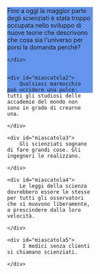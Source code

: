<!DOCTYPE html>
<html lang="en">
<head>
    <meta charset="UTF-8">
    <meta name="viewport" content="width=device-width, initial-scale=1.0">
    <title>Document</title>

   <style>
       #miascatola1{
           background-color:cornflowerblue;
           width: 200px;
           height: 200px;
           border: black

       }
       #miascatola2{
           background-color:magenta;
           width: 200px;
           height: 200px;
           border: black

       }
       #miascatola3{
           background-color:aquamarine;
           width: 200px;
           height: 200px;
           border: black

       }
       #miascatola4{
           background-color:beige;
           width: 200px;
           height: 200px;
           border: black

       }
       #miascatola5{
           background-color:chocolate;
           width: 200px;
           height: 200px;
           border: black

       }

   </style>

</head>
<body>
    <div id="miascatola1">  
        Fino a oggi la maggior parte degli scienziati è stata troppo occupata nello sviluppo di nuove teorie che descrivono che cosa sia l'universo per porsi la domanda perché?

    </div>


    <div id="miascatola2"> 
        Qualsiasi marmocchio può uccidere una pulce: tutti gli studiosi delle accademie del mondo non sono in grado di crearne una. 

    </div>

    <div id="miascatola3">  
        Gli scienziati sognano di fare grandi cose. Gli ingegneri le realizzano.

    </div>

    <div id="miascatola4">  
        Le leggi della scienza dovrebbero essere le stesse per tutti gli osservatori che si muovono liberamente, a prescindere dalla loro velocità.

    </div>

    <div id="miascatola5"> 
         I medici senza clienti si chiamano scienziati.

    </div>



</body>
</html>
